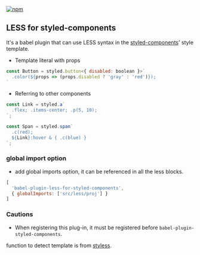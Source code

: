 [![npm](https://img.shields.io/npm/v/babel-plugin-less-for-styled-components.svg)](https://www.npmjs.com/package/babel-plugin-less-for-styled-components)

## LESS for styled-components
It's a babel plugin that can use LESS syntax in the [styled-components](https://styled-components.com/)' style template.

- Template literal with props
```javascript
const Button = styled.button<{ disabled: boolean }>`
  .color(${props => (props.disabled ? 'gray' : 'red')});
`
```

- Referring to other components
```javascript
const Link = styled.a`
  .flex; .items-center; .p(5, 10);
`;

const Span = styled.span`
  .c(red);
  ${Link}:hover & { .c(blue) }
`;
```

### global import option
- add global imports option, it can be referenced in all the less blocks.
```javascript
[
  'babel-plugin-less-for-styled-components', 
  { globalImports: ['src/less/proj'] }
]
```

### Cautions
- When registering this plug-in, it must be registered before `babel-plugin-styled-components`.


function to detect template is from [styless](https://github.com/jean343/styless.git).
